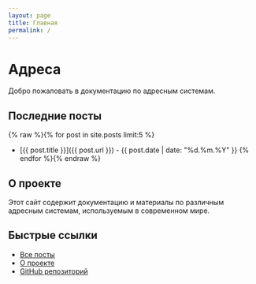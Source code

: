 ```yaml
---
layout: page
title: Главная
permalink: /
---
```


# Адреса

Добро пожаловать в документацию по адресным системам.

## Последние посты

{% raw %}{% for post in site.posts limit:5 %}
- [{{ post.title }}]({{ post.url }}) - {{ post.date | date: "%d.%m.%Y" }}
{% endfor %}{% endraw %}

## О проекте

Этот сайт содержит документацию и материалы по различным адресным системам, используемым в современном мире.

## Быстрые ссылки

- [Все посты](/posts/)
- [О проекте](/about/)
- [GitHub репозиторий](https://github.com/NikMishon/repository)
